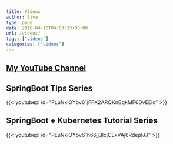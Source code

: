 ```yaml
---
title: Videos
author: Siva
type: page
date: 2016-04-10T04:03:33+00:00
url: /videos/
tags: ["videos"]
categories: ["videos"]
---
```

## [My YouTube Channel](https://www.youtube.com/channel/UCaD610N2vvYzBuhxwCOdxqw)

## SpringBoot Tips Series

{{< youtubepl id="PLuNxlOYbv61jFFX2ARQKnBgkMF6DvEEic" >}}


## SpringBoot + Kubernetes Tutorial Series

{{< youtubepl id="PLuNxlOYbv61h66_QlcjCEkVAj6RdeplJJ" >}}

